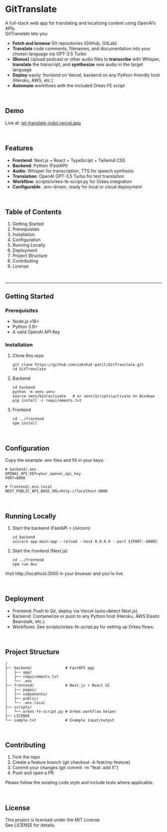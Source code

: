 # GitTranslate

A full-stack web app for translating and localizing content using OpenAI’s APIs.  
GitTranslate lets you:

- **Fetch and browse** Git repositories (GitHub, GitLab)
- **Translate** code comments, filenames, and documentation into your chosen language via GPT-3.5 Turbo
- **(Bonus)** Upload podcast or other audio files to **transcribe** with Whisper, **translate** the transcript, and **synthesize** new audio in the target language
- **Deploy** easily: frontend on Vercel, backend on any Python-friendly host (Heroku, AWS, etc.)
- **Automate** workflows with the included Orkes FE script

<br />

## Demo

Live at: [git-translate-indol.vercel.app](https://git-translate-indol.vercel.app)

<br />

## Features

- **Frontend**: Next.js + React + TypeScript + Tailwind CSS  
- **Backend**: Python (FastAPI)  
- **Audio**: Whisper for transcription, TTS for speech synthesis  
- **Translation**: OpenAI GPT-3.5 Turbo for text translation  
- **Workflow**: scripts/orkes-fe-script.py for Orkes integration  
- **Configurable**: .env-driven, ready for local or cloud deployment  

<br />

## Table of Contents

1. Getting Started
2. Prerequisites
3. Installation
4. Configuration
5. Running Locally
6. Deployment
7. Project Structure
8. Contributing
9. License

<br />

---

## Getting Started

### Prerequisites

- Node.js v16+
- Python 3.9+
- A valid OpenAI API Key

### Installation

1. Clone this repo  
   ```
   git clone https://github.com/sakshat-patil/GitTranslate.git
   cd GitTranslate
   ```

2. Backend  
   ```
   cd backend
   python -m venv venv
   source venv/bin/activate   # or venv\Scripts\activate on Windows
   pip install -r requirements.txt
   ```

3. Frontend  
   ```
   cd ../frontend
   npm install
   ```

<br />

## Configuration

Copy the example .env files and fill in your keys:

```
# backend/.env
OPENAI_API_KEY=your_openai_api_key
PORT=8000

# frontend/.env.local
NEXT_PUBLIC_API_BASE_URL=http://localhost:8000
```

<br />

## Running Locally

1. Start the backend (FastAPI + Uvicorn)  
   ```
   cd backend
   uvicorn app.main:app --reload --host 0.0.0.0 --port ${PORT:-8000}
   ```

2. Start the frontend (Next.js)  
   ```
   cd ../frontend
   npm run dev
   ```

Visit http://localhost:3000 in your browser and you’re live.

<br />

## Deployment

- Frontend: Push to Git, deploy via Vercel (auto-detect Next.js).
- Backend: Containerize or push to any Python host (Heroku, AWS Elastic Beanstalk, etc.).
- Workflows: See scripts/orkes-fe-script.py for setting up Orkes flows.

<br />

## Project Structure

```
/
├── backend/               # FastAPI app
│   ├── app/
│   ├── requirements.txt
│   └── .env
├── frontend/              # Next.js + React UI
│   ├── pages/
│   ├── components/
│   ├── public/
│   └── .env.local
├── scripts/
│   └── orkes-fe-script.py # Orkes workflow helper
├── LICENSE
└── sample.txt             # Example input/output
```

<br />

## Contributing

1. Fork the repo
2. Create a feature branch (git checkout -b feat/my-feature)
3. Commit your changes (git commit -m "feat: add X")
4. Push and open a PR

Please follow the existing code style and include tests where applicable.

<br />

## License

This project is licensed under the MIT License  
See LICENSE for details.
